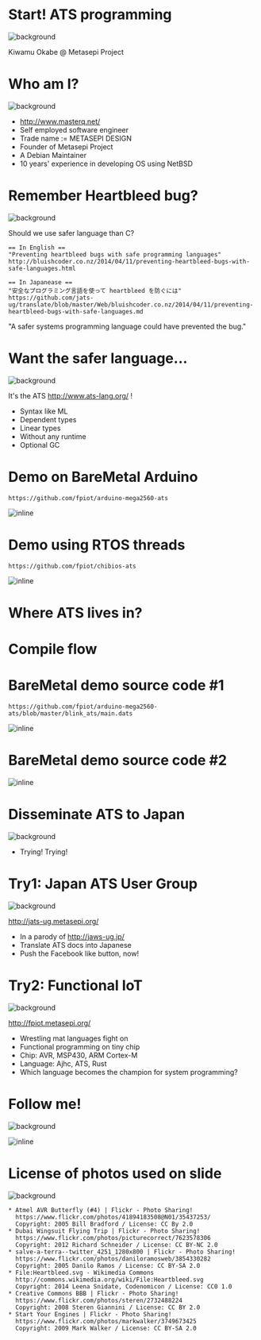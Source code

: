 # Start! ATS programming
![background](img/start.png)

Kiwamu Okabe @ Metasepi Project

# Who am I?
![background](img/enjoy.png)

* http://www.masterq.net/
* Self employed software engineer
* Trade name := METASEPI DESIGN
* Founder of Metasepi Project
* A Debian Maintainer
* 10 years' experience in developing OS using NetBSD

# Remember Heartbleed bug?
![background](img/heartbleed.png)

Should we use safer language than C?

~~~
== In English ==
"Preventing heartbleed bugs with safe programming languages"
http://bluishcoder.co.nz/2014/04/11/preventing-heartbleed-bugs-with-safe-languages.html

== In Japanease ==
"安全なプログラミング言語を使って heartbleed を防ぐには"
https://github.com/jats-ug/translate/blob/master/Web/bluishcoder.co.nz/2014/04/11/preventing-heartbleed-bugs-with-safe-languages.md
~~~

"A safer systems programming language could have prevented the bug."

# Want the safer language...
![background](img/ats_hongwei.png)

It's the ATS http://www.ats-lang.org/ !

* Syntax like ML
* Dependent types
* Linear types
* Without any runtime
* Optional GC

# Demo on BareMetal Arduino

~~~
https://github.com/fpiot/arduino-mega2560-ats
~~~

![inline](draw/demo_BareMetal.png)

# Demo using RTOS threads

~~~
https://github.com/fpiot/chibios-ats
~~~

![inline](draw/demo_rtos.png)

# Where ATS lives in?

# Compile flow

# BareMetal demo source code #1

~~~
https://github.com/fpiot/arduino-mega2560-ats/blob/master/blink_ats/main.dats
~~~

![inline](img/demo_code1.png)

# BareMetal demo source code #2

![inline](img/demo_code2.png)

# Disseminate ATS to Japan
![background](img/wingsuit.png)

* Trying! Trying!

# Try1: Japan ATS User Group
![background](img/jats-ug_like.png)

http://jats-ug.metasepi.org/

* In a parody of http://jaws-ug.jp/
* Translate ATS docs into Japanese
* Push the Facebook like button, now!

# Try2: Functional IoT
![background](img/make_avr.png)

http://fpiot.metasepi.org/

* Wrestling mat languages fight on
* Functional programming on tiny chip
* Chip: AVR, MSP430, ARM Cortex-M
* Language: Ajhc, ATS, Rust
* Which language becomes the champion for system programming?

# Follow me!
![background](img/twitter.png)

![inline](img/twitter_jats-ug.png)

# License of photos used on slide
![background](img/love_cc.png)

```
* Atmel AVR Butterfly (#4) | Flickr - Photo Sharing!
  https://www.flickr.com/photos/41894183508@N01/35437253/
  Copyright: 2005 Bill Bradford / License: CC By 2.0
* Dubai Wingsuit Flying Trip | Flickr - Photo Sharing!
  https://www.flickr.com/photos/picturecorrect/7623578306
  Copyright: 2012 Richard Schneider / License: CC BY-NC 2.0
* salve-a-terra--twitter_4251_1280x800 | Flickr - Photo Sharing!
  https://www.flickr.com/photos/daniloramosweb/3854330282
  Copyright: 2005 Danilo Ramos / License: CC BY-SA 2.0
* File:Heartbleed.svg - Wikimedia Commons
  http://commons.wikimedia.org/wiki/File:Heartbleed.svg
  Copyright: 2014 Leena Snidate, Codenomicon / License: CC0 1.0
* Creative Commons BBB | Flickr - Photo Sharing!
  https://www.flickr.com/photos/steren/2732488224
  Copyright: 2008 Steren Giannini / License: CC BY 2.0
* Start Your Engines | Flickr - Photo Sharing!
  https://www.flickr.com/photos/markwalker/3749673425
  Copyright: 2009 Mark Walker / License: CC BY-SA 2.0
```
